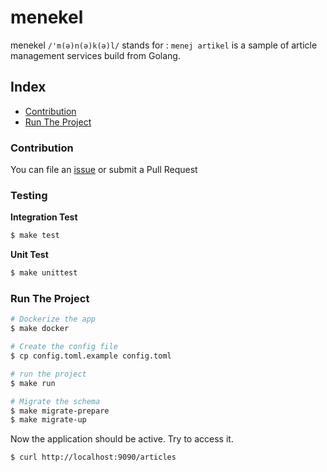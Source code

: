 # menekel
menekel `/'m(ə)n(ə)k(ə)l/` stands for : `menej artikel` is a sample of article management services build from Golang.

## Index
- [Contribution](#contribution)
- [Run The Project](#run-the-project)

### Contribution 
You can file an [issue](https://github.com/golangid/menekel/issues/new) or submit a Pull Request

### Testing
**Integration Test**
```bash
$ make test
```
**Unit Test**
```bash
$ make unittest
```

### Run The Project

```bash
# Dockerize the app
$ make docker

# Create the config file
$ cp config.toml.example config.toml

# run the project
$ make run

# Migrate the schema
$ make migrate-prepare
$ make migrate-up
```

Now the application should be active. Try to access it.

```bash
$ curl http://localhost:9090/articles
```